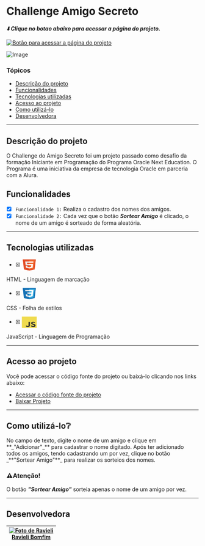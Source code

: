 # Challenge Amigo Secreto

_**⬇️ Clique no botao abaixo para acessar a página do projeto.**_

<a href="https://ravybomfim.github.io/Challenge-Amigo-Secreto/">
  <img src="https://github.com/user-attachments/assets/e68d7802-7123-4a7c-a063-f8c227e54f87" alt="Botão para acessar a página do projeto">
<a/>
  
![Image](https://github.com/user-attachments/assets/588fb746-f6ef-4b63-86be-073ab9c9e4f7)

### Tópicos

* [Descrição do projeto](#descrição-do-projeto) 
* [Funcionalidades](#funcionalidades)
* [Tecnologias utilizadas](#tecnologias-utilizadas)
* [Acesso ao projeto](#acesso-ao-projeto)
* [Como utilizá-lo](#como-utilizar)
* [Desenvolvedora](#desenvolvedora)

<hr>


<h2 id="descrição-do-projeto">Descrição do projeto</h2>

O Challenge do Amigo Secreto foi um projeto passado como desafio da formação Iniciante em Programação do Programa Oracle Next Education. O Programa é uma iniciativa da empresa de tecnologia Oracle em parceria com a Alura. 


<h2 id="funcionalidades">Funcionalidades</h2>

- [x] `Funcionalidade 1:` Realiza o cadastro dos nomes dos amigos.
- [x] `Funcionalidade 2:` Cada vez que o botão **_Sortear Amigo_** é clicado, o nome de um amigo é sorteado de forma aleatória.

<hr>


<h2 id="tecnologias-utilizadas">Tecnologias utilizadas</h2> 

- [x] <img align="center" alt="HTML" height="30" width="40" src="https://raw.githubusercontent.com/devicons/devicon/master/icons/html5/html5-original.svg">
HTML - Linguagem de marcação

- [x] <img align="center" alt="CSS" height="30" width="40" src="https://raw.githubusercontent.com/devicons/devicon/master/icons/css3/css3-original.svg">
CSS - Folha de estilos

- [x] <img align="center" alt="JavaScript" height="30" width="40" src="https://raw.githubusercontent.com/devicons/devicon/master/icons/javascript/javascript-original.svg"> 
JavaScript - Linguagem de Programação

<hr>


<h2 id="acesso-ao-projeto">Acesso ao projeto</h2>

<p>Você pode acessar o código fonte do projeto ou baixá-lo clicando nos links abaixo:<a/> <br>

- <a href="https://github.com/RavyBomfim/Challenge-Amigo-Secreto">Acessar o código fonte do projeto<a/> <br>
- <a href="https://github.com/RavyBomfim/Challenge-Amigo-Secreto/archive/refs/heads/main.zip">Baixar Projeto<a/>

<hr>


<h2 id="como-utilizar">Como utilizá-lo❔</h2>

<p>No campo de texto, digite o nome de um amigo e clique em **_"Adicionar"_** para cadastrar o nome digitado.
Após ter adicionado todos os amigos, tendo cadastrando um por vez, clique no botão _**"Sortear Amigo"**_ para realizar os sorteios dos nomes.</p>

<h3> ⚠️Atenção!</h3>

O botão _**"Sortear Amigo"**_ sorteia apenas o nome de um amigo por vez.

<hr>

<h2 id="desenvolvedora">Desenvolvedora</h2>

| <a href="https://github.com/RavyBomfim"> <img alt="Foto de Ravieli" src="https://github.com/user-attachments/assets/6af616cd-dd7b-4a27-b5d3-a8f251b37ade" width=110> <br> Ravieli Bomfim <a/> |
--- |
